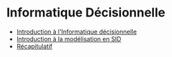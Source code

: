# Informatique Décisionnelle

- [Introduction à l'Informatique décisionnelle](intro)
- [Introduction à la modélisation en SID](modelisation)
- [Récapitulatif](recap)